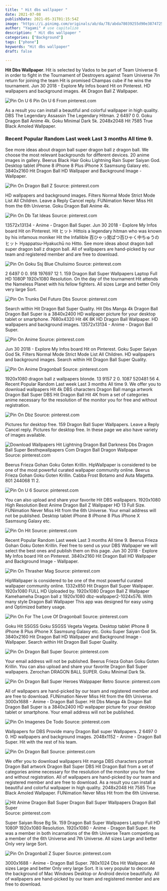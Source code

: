 ```yaml
---
title: " Hit dbs wallpaper "
date: 2021-07-08
publishDate: 2021-05-31T01:15:54Z
image: "https://i.pinimg.com/originals/ab/da/78/abda78039255d90e38747252d31701c2.png"
author: "Yagami" # use capitalize
description: " Hit dbs wallpaper "
categories: ["Background"]
tags: ["phone"]
keywords: "Hit dbs wallpaper"
draft: false

---
```



**Hit Dbs Wallpaper**. Hit is selected by Vados to be part of Team Universe 6 in order to fight in the Tournament of Destroyers against Team Universe 7In return for joining the team Hit is promised Champas cube if he wins the tournament. Jun 30 2018 - Explore My Infos board Hit on Pinterest. HD wallpapers and background images. 4K Dragon Ball Z Wallpaper.

![Pin On U 6](https://i.pinimg.com/originals/e5/ab/fb/e5abfbef46c5cef295b7e9d295a04e21.jpg "Pin On U 6")
Pin On U 6 From pinterest.com


As a result you can install a beautiful and colorful wallpaper in high quality. DBS The Legendary Assassin The Legendary Hitman. 2 6497 0 0. Goku Dragon Ball Anime 4k. Goku Minimal Dark 5k. 2048x2048 Hit 7585 True Black Amoled Wallpaper.

### Recent Popular Random Last week Last 3 months All time 9.

See more ideas about dragon ball super dragon ball z dragon ball. We choose the most relevant backgrounds for different devices. 20 anime images in gallery. Beerus Black Hair Goku Lightning Rain Super Saiyan God. Desktop tablet iPhone 8 iPhone 8 Plus iPhone X Sasmsung Galaxy etc. 3840x2160 Hit Dragon Ball HD Wallpaper and Background Image - Wallpaper.


![Pin On Dragon Ball Z](https://i.pinimg.com/originals/e8/f3/21/e8f321d539578a221b332eda32630290.png "Pin On Dragon Ball Z")
Source: pinterest.com

HD wallpapers and background images. Filters Normal Mode Strict Mode List All Children. Leave a Reply Cancel reply. FUNimation Never Miss Hit from the 6th Universe. Goku Dragon Ball Anime 4k.

![Pin On Db Tat Ideas](https://i.pinimg.com/originals/27/d6/ac/27d6ac7c6b5945cba3a74d67aff273a8.png "Pin On Db Tat Ideas")
Source: pinterest.com

13572x13134 - Anime - Dragon Ball Super. Jun 30 2018 - Explore My Infos board Hit on Pinterest. Hit ヒット Hittois a legendary hitman who was known by his infamous moniker Hit the Infallible 百ひゃっ発ぱつ百ひゃく中ちゅうのヒット Hyappatsu-Hyakuchū no Hitto. See more ideas about dragon ball super dragon ball z dragon ball. All of wallpapers are hand-picked by our team and registered member and are free to download.

![Pin On Goku Ssj Blue Chulisimo](https://i.pinimg.com/originals/40/10/63/401063bf69de9acbcf35328a11d8061f.png "Pin On Goku Ssj Blue Chulisimo")
Source: pinterest.com

2 6497 0 0. 918 197697 12 1. 159 Dragon Ball Super Wallpapers Laptop Full HD 1080P 1920x1080 Resolution. On the day of the tournament Hit attends the Nameless Planet with his fellow fighters. All sizes Large and better Only very large Sort.

![Pin On Trunks Del Futuro Dbs](https://i.pinimg.com/originals/c6/2c/7b/c62c7bf9e941ec48d31160560dfad9e2.png "Pin On Trunks Del Futuro Dbs")
Source: pinterest.com

Search within Hit Dragon Ball Super Quality. Hit Dbs Manga 4k Dragon Ball Dragon Ball Super is a 3840x2400 HD wallpaper picture for your desktop tablet or smartphone. 7680x4320 Hit 4K 8K HD Dragon Ball Wallpaper. HD wallpapers and background images. 13572x13134 - Anime - Dragon Ball Super.

![Pin On Anime](https://i.pinimg.com/originals/ed/b9/fa/edb9fa605076dcab9349f2155692aa4f.jpg "Pin On Anime")
Source: pinterest.com

Jun 30 2018 - Explore My Infos board Hit on Pinterest. Goku Super Saiyan God 5k. Filters Normal Mode Strict Mode List All Children. HD wallpapers and background images. Search within Hit Dragon Ball Super Quality.

![Pin On Anime Dragonball](https://i.pinimg.com/originals/36/70/d9/3670d9d71771e69fed10728b49f1924a.jpg "Pin On Anime Dragonball")
Source: pinterest.com

1920x1080 dragon ball z wallpapers blonde. 13 9157 2 0. 1087 520481 56 4. Recent Popular Random Last week Last 3 months All time 9. We offer you to download wallpapers Hit 4k DBS characters Dragon Ball manga artwork Dragon Ball Super DBS Hit Dragon Ball Hit 4K from a set of categories anime necessary for the resolution of the monitor you for free and without registration.

![Pin On Dbz](https://i.pinimg.com/originals/59/c4/b4/59c4b49a9c14a33d0629e759917475bd.png "Pin On Dbz")
Source: pinterest.com

Pictures for desktop free. 159 Dragon Ball Super Wallpapers. Leave a Reply Cancel reply. Pictures for desktop free. In these page we also have variety of images available.

![Download Wallpapers Hit Lightning Dragon Ball Darkness Dbs Dragon Ball Super Besthqwallpapers Com Dragon Ball Dragon Wallpaper](https://i.pinimg.com/originals/9a/e2/27/9ae227bee4729d8f286867ff48436ee5.png "Download Wallpapers Hit Lightning Dragon Ball Darkness Dbs Dragon Ball Super Besthqwallpapers Com Dragon Ball Dragon Wallpaper")
Source: pinterest.com

Beerus Frieza Gohan Goku Goten Krillin. HipWallpaper is considered to be one of the most powerful curated wallpaper community online. Beerus Frieza Gohan Goku Goten Krillin. Cabba Frost Botamo and Auta Magetta. 801 244068 11 2.

![Pin On U 6](https://i.pinimg.com/originals/e5/ab/fb/e5abfbef46c5cef295b7e9d295a04e21.jpg "Pin On U 6")
Source: pinterest.com

You can also upload and share your favorite Hit DBS wallpapers. 1920x1080 High Resolution Best Anime Dragon Ball Z Wallpaper HD 13 Full Size. FUNimation Never Miss Hit from the 6th Universe. Your email address will not be published. Desktop tablet iPhone 8 iPhone 8 Plus iPhone X Sasmsung Galaxy etc.

![Pin On Hit](https://i.pinimg.com/originals/5e/d4/66/5ed466b8e2481bfaf3b613160b8a4220.png "Pin On Hit")
Source: pinterest.com

Recent Popular Random Last week Last 3 months All time 9. Beerus Frieza Gohan Goku Goten Krillin. Feel free to send us your DBS Wallpaper we will select the best ones and publish them on this page. Jun 30 2018 - Explore My Infos board Hit on Pinterest. 3840x2160 Hit Dragon Ball HD Wallpaper and Background Image - Wallpaper.

![Pin On Thrasher Mag](https://i.pinimg.com/736x/de/85/fb/de85fb287fa1434665c84b1011ad38cf.jpg "Pin On Thrasher Mag")
Source: pinterest.com

HipWallpaper is considered to be one of the most powerful curated wallpaper community online. 1332x850 Hit Dragon Ball Super Wallpaper. 1920x1080 FULL HD Uploaded by. 1920x1080 Dragon Ball Z Wallpaper Kamehameha Dragon ball z 1920x1080 dbz-wallpaper2-1024x576. With many style Dragon Ball Wallpaper This app was designed for easy using and Optimized battery usage.

![Pin On For The Love Of Dragonball](https://i.pinimg.com/originals/04/0d/9e/040d9ee0a3561291012d71f888cbcdb4.jpg "Pin On For The Love Of Dragonball")
Source: pinterest.com

Goku Hit SSGSS Goku SSGSS Vegeta Vegeta. Desktop tablet iPhone 8 iPhone 8 Plus iPhone X Sasmsung Galaxy etc. Goku Super Saiyan God 5k. 3840x2160 Hit Dragon Ball HD Wallpaper and Background Image - Wallpaper. Search within Hit Dragon Ball Super Quality.

![Pin On Dragon Ball Super](https://i.pinimg.com/originals/03/bc/f4/03bcf4461f38b5f2fea9223438235161.jpg "Pin On Dragon Ball Super")
Source: pinterest.com

Your email address will not be published. Beerus Frieza Gohan Goku Goten Krillin. You can also upload and share your favorite Dragon Ball Super wallpapers. Zerochan DRAGON BALL SUPER. Goku Minimal Dark 5k.

![Pin On Dragon Ball Super Heroes Walppaper Retro](https://i.pinimg.com/originals/46/0d/c4/460dc4e845ce6c4ab1db064d4ed8b31f.jpg "Pin On Dragon Ball Super Heroes Walppaper Retro")
Source: pinterest.com

All of wallpapers are hand-picked by our team and registered member and are free to download. FUNimation Never Miss Hit from the 6th Universe. 3000x1688 - Anime - Dragon Ball Super. Hit Dbs Manga 4k Dragon Ball Dragon Ball Super is a 3840x2400 HD wallpaper picture for your desktop tablet or smartphone. Your email address will not be published.

![Pin On Imagenes De Todo](https://i.pinimg.com/originals/80/95/e4/8095e4dc50fa3b8144d6e97438499866.png "Pin On Imagenes De Todo")
Source: pinterest.com

Wallpapers for DBS Provide many Dragon Ball super Wallpapers. 2 6497 0 0. HD wallpapers and background images. 2048x1152 - Anime - Dragon Ball Super. Hit with the rest of his team.

![Pin On Dragon Ball](https://i.pinimg.com/originals/54/43/4e/54434e53de6461a5b40291871ffeeb1e.jpg "Pin On Dragon Ball")
Source: pinterest.com

We offer you to download wallpapers Hit manga DBS characters portrait Dragon Ball artwork Dragon Ball Super DBS Hit Dragon Ball from a set of categories anime necessary for the resolution of the monitor you for free and without registration. All of wallpapers are hand-picked by our team and registered member and are free to download. As a result you can install a beautiful and colorful wallpaper in high quality. 2048x2048 Hit 7585 True Black Amoled Wallpaper. FUNimation Never Miss Hit from the 6th Universe.

![Hit Anime Dragon Ball Super Dragon Ball Super Wallpapers Dragon Ball Super](https://i.pinimg.com/originals/17/f5/3a/17f53a31f3ee72d6b394725b80d4d757.jpg "Hit Anime Dragon Ball Super Dragon Ball Super Wallpapers Dragon Ball Super")
Source: pinterest.com

Super Saiyan Rose Bg 5k. 159 Dragon Ball Super Wallpapers Laptop Full HD 1080P 1920x1080 Resolution. 1920x1080 - Anime - Dragon Ball Super. He was a member in both incarnations of the 6th Universe Team competing as a member of the 6th Universe and 7th Universe. All sizes Large and better Only very large Sort.

![Pin On Dragonball Z Super](https://i.pinimg.com/originals/ab/da/78/abda78039255d90e38747252d31701c2.png "Pin On Dragonball Z Super")
Source: pinterest.com

3000x1688 - Anime - Dragon Ball Super. 780x1024 Dbs Hit Wallpaper. All sizes Large and better Only very large Sort. It is very popular to decorate the background of Mac Windows Desktop or Android device beautifully. All of wallpapers are hand-picked by our team and registered member and are free to download.

